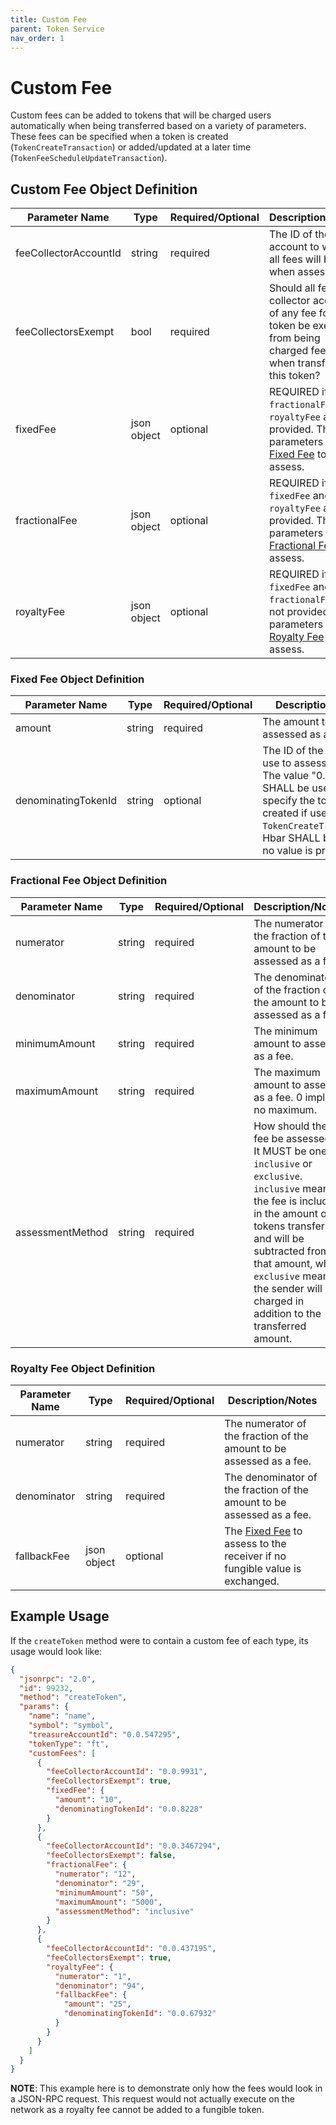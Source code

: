 ```yaml
---
title: Custom Fee
parent: Token Service
nav_order: 1
---
```


# Custom Fee

Custom fees can be added to tokens that will be charged users automatically when being transferred based on a variety of parameters. These fees can be specified when a token is created (`TokenCreateTransaction`) or added/updated at a later time (`TokenFeeScheduleUpdateTransaction`).

## Custom Fee Object Definition

| Parameter Name        | Type        | Required/Optional | Description/Notes                                                                                                                              |
|-----------------------|-------------|-------------------|------------------------------------------------------------------------------------------------------------------------------------------------|
| feeCollectorAccountId | string      | required          | The ID of the account to which all fees will be sent when assessed.                                                                            |
| feeCollectorsExempt   | bool        | required          | Should all fee collector accounts of any fee for this token be exempt from being charged fees when transferring this token?                    |
| fixedFee              | json object | optional          | REQUIRED if `fractionalFee` and `royaltyFee` are not provided. The parameters of the [Fixed Fee](#fixed-fee-object-definition) to assess.      |
| fractionalFee         | json object | optional          | REQUIRED if `fixedFee` and `royaltyFee` are not provided. The parameters of the [Fractional Fee](#fractional-fee-object-definition) to assess. |
| royaltyFee            | json object | optional          | REQUIRED if `fixedFee` and `fractionalFee` are not provided. The parameters of the [Royalty Fee](#royalty-fee-object-definition) to assess.    |

### Fixed Fee Object Definition

| Parameter Name      | Type   | Required/Optional | Description/Notes                                                                                                                                                                                   |
|---------------------|--------|-------------------|-----------------------------------------------------------------------------------------------------------------------------------------------------------------------------------------------------|
| amount              | string  | required          | The amount to be assessed as a fee.                                                                                                                                                                 |
| denominatingTokenId | string | optional          | The ID of the token to use to assess the fee. The value "0.0.0" SHALL be used to specify the token being created if used in a `TokenCreateTransaction`. Hbar SHALL be used if no value is provided. |

### Fractional Fee Object Definition

| Parameter Name   | Type   | Required/Optional | Description/Notes                                                                                                                                                                                                                                                                          |
|------------------|--------|-------------------|--------------------------------------------------------------------------------------------------------------------------------------------------------------------------------------------------------------------------------------------------------------------------------------------|
| numerator        | string  | required          | The numerator of the fraction of the amount to be assessed as a fee.                                                                                                                                                                                                                       |
| denominator      | string  | required          | The denominator of the fraction of the amount to be assessed as a fee.                                                                                                                                                                                                                     |
| minimumAmount    | string  | required          | The minimum amount to assess as a fee.                                                                                                                                                                                                                                                     |
| maximumAmount    | string  | required          | The maximum amount to assess as a fee. 0 implies no maximum.                                                                                                                                                                                                                               |
| assessmentMethod | string | required          | How should the fee be assessed? It MUST be one of `inclusive` or `exclusive`. `inclusive` means the fee is included in the amount of tokens transferred and will be subtracted from that amount, while `exclusive` means the sender will be charged in addition to the transferred amount. |

### Royalty Fee Object Definition

| Parameter Name | Type        | Required/Optional | Description/Notes                                                                                          |
|----------------|-------------|-------------------|------------------------------------------------------------------------------------------------------------|
| numerator      | string       | required          | The numerator of the fraction of the amount to be assessed as a fee.                                       |
| denominator    | string       | required          | The denominator of the fraction of the amount to be assessed as a fee.                                     |
| fallbackFee    | json object | optional          | The [Fixed Fee](#fixed-fee-object-definition) to assess to the receiver if no fungible value is exchanged. |

## Example Usage

If the `createToken` method were to contain a custom fee of each type, its usage would look like:

```json
{
  "jsonrpc": "2.0",
  "id": 99232,
  "method": "createToken",
  "params": {
    "name": "name",
    "symbol": "symbol",
    "treasureAccountId": "0.0.547295",
    "tokenType": "ft",
    "customFees": [
      {
        "feeCollectorAccountId": "0.0.9931",
        "feeCollectorsExempt": true,
        "fixedFee": {
          "amount": "10",
          "denominatingTokenId": "0.0.8228"
        }
      },
      {
        "feeCollectorAccountId": "0.0.3467294",
        "feeCollectorsExempt": false,
        "fractionalFee": {
          "numerator": "12",
          "denominator": "29",
          "minimumAmount": "50",
          "maximumAmount": "5000",
          "assessmentMethod": "inclusive"
        }
      },
      {
        "feeCollectorAccountId": "0.0.437195",
        "feeCollectorsExempt": true,
        "royaltyFee": {
          "numerator": "1",
          "denominator": "94",
          "fallbackFee": {
            "amount": "25",
            "denominatingTokenId": "0.0.67932"
          }
        }
      }
    ]
  }
}
```

**NOTE**: This example here is to demonstrate only how the fees would look in a JSON-RPC request. This request would not actually execute on the network as a royalty fee cannot be added to a fungible token.

